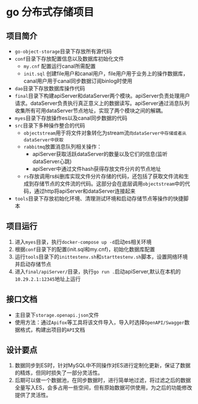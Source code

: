 # go 分布式存储项目

## 项目简介
- `go-object-storage`目录下存放所有源代码
- `conf`目录下存放配置信息以及数据库初始化文件
	- `my.cnf` 配置运行canal所需配置
	- `init.sql` 创建file用户和canal用户，file用户用于业务上的操作数据库，canal用户用于canal同步数据订阅binlog时使用
- `dao`目录下存放数据库操作代码
- `final`目录下构建apiServer和dataServer两个模块。apiServer负责处理用户请求。dataServer负责执行真正意义上的数据读写。apiServer通过消息队列收集所有可用dataServer节点地址，实现了两个模块之间的解耦。
- `myes`目录下存放操作es以及canal同步数据的代码
- `src`目录下多种操作整合的代码
	- `objectstream`用于将文件对象转化为stream流`向dataServer中存储或者从dataServer中获取`
	- `rabbitmq`放置消息队列相关操作：
		- apiServer获取活跃dataServer的数量以及它们的信息(监听dataServer心跳)
		- apiServer中通过文件hash获得存放文件分片的节点地址
	- `rs`存放调用rs纠删库实现文件分片存储的代码，还包括了获取文件流和生成到存储节点的文件流的代码。这部分会在底层调用`objectstream`中的代码，通过http将apiServer和dataServer连接起来
- `tools`目录下存放初始化环境、清理测试环境和启动存储节点等操作的快捷脚本
## 项目运行
1. 进入`myes`目录，执行`docker-compose up -d`启动es相关环境
2. 根据`conf`目录下的配置(init.sql和my.cnf)，初始化数据库配置
3. 运行`tools`目录下的`inittestenv.sh`和`starttestenv.sh`脚本，设置网络环境并启动存储节点
4. 进入`final/apiServer/`目录，执行`go run .`启动apiServer,默认在本机的`10.29.2.1:12345`地址上运行
## 接口文档
- 主目录下`storage.openapi.json`文件
- 使用方法：通过`Apifox`等工具将该文件导入，导入时选择`OpenAPI/Swagger`数据格式，构建出项目的`API`文档
## 设计要点
1. 数据同步到ES时，针对MySQL中不同操作对ES进行定制化更新，保证了数据的精炼，但同时损失了一部分灵活性。
2. 后期可以做一个数据池，在同步数据时，进行简单地过滤，将过滤之后的数据全量写入ES，会多占用一些空间，但有原始数据可供使用，为之后的功能修改提供了灵活性。
